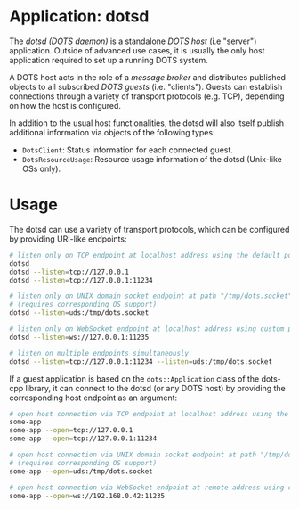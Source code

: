 # Application: dotsd

The *dotsd (DOTS daemon)* is a standalone *DOTS host* (i.e "server") application. Outside of advanced use cases, it is usually the only host application required to set up a running DOTS system.

A DOTS host acts in the role of a *message broker* and distributes published objects to all subscribed *DOTS guests* (i.e. "clients"). Guests can establish connections through a variety of transport protocols (e.g. TCP), depending on how the host is configured.

In addition to the usual host functionalities, the dotsd will also itself publish additional information via objects of the following types:
*  `DotsClient`: Status information for each connected guest.
*  `DotsResourceUsage`: Resource usage information of the dotsd (Unix-like OSs only).

# Usage

The dotsd can use a variety of transport protocols, which can be configured by providing URI-like endpoints:

```sh
# listen only on TCP endpoint at localhost address using the default port
dotsd
dotsd --listen=tcp://127.0.0.1
dotsd --listen=tcp://127.0.0.1:11234

# listen only on UNIX domain socket endpoint at path "/tmp/dots.socket"
# (requires corresponding OS support)
dotsd --listen=uds:/tmp/dots.socket

# listen only on WebSocket endpoint at localhost address using custom port
dotsd --listen=ws://127.0.0.1:11235

# listen on multiple endpoints simultaneously
dotsd --listen=tcp://127.0.0.1:11234 --listen=uds:/tmp/dots.socket
```

If a guest application is based on the `dots::Application` class of the dots-cpp library, it can connect to the dotsd (or any DOTS host) by providing the corresponding host endpoint as an argument:

```sh
# open host connection via TCP endpoint at localhost address using the default port
some-app
some-app --open=tcp://127.0.0.1
some-app --open=tcp://127.0.0.1:11234

# open host connection via UNIX domain socket endpoint at path "/tmp/dots.socket"
# (requires corresponding OS support)
some-app --open=uds:/tmp/dots.socket

# open host connection via WebSocket endpoint at remote address using custom port
some-app --open=ws://192.168.0.42:11235
```
